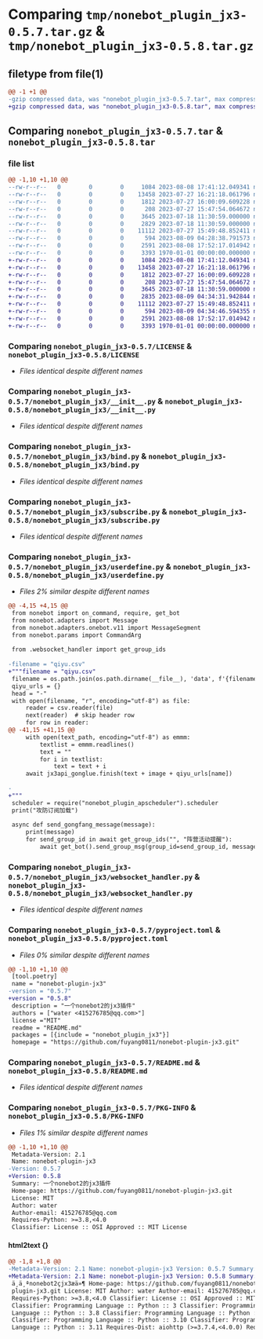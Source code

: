 # Comparing `tmp/nonebot_plugin_jx3-0.5.7.tar.gz` & `tmp/nonebot_plugin_jx3-0.5.8.tar.gz`

## filetype from file(1)

```diff
@@ -1 +1 @@
-gzip compressed data, was "nonebot_plugin_jx3-0.5.7.tar", max compression
+gzip compressed data, was "nonebot_plugin_jx3-0.5.8.tar", max compression
```

## Comparing `nonebot_plugin_jx3-0.5.7.tar` & `nonebot_plugin_jx3-0.5.8.tar`

### file list

```diff
@@ -1,10 +1,10 @@
--rw-r--r--   0        0        0     1084 2023-08-08 17:41:12.049341 nonebot_plugin_jx3-0.5.7/LICENSE
--rw-r--r--   0        0        0    13458 2023-07-27 16:21:18.061796 nonebot_plugin_jx3-0.5.7/nonebot_plugin_jx3/__init__.py
--rw-r--r--   0        0        0     1812 2023-07-27 16:00:09.609228 nonebot_plugin_jx3-0.5.7/nonebot_plugin_jx3/bind.py
--rw-r--r--   0        0        0      208 2023-07-27 15:47:54.064672 nonebot_plugin_jx3-0.5.7/nonebot_plugin_jx3/config.py
--rw-r--r--   0        0        0     3645 2023-07-18 11:30:59.000000 nonebot_plugin_jx3-0.5.7/nonebot_plugin_jx3/subscribe.py
--rw-r--r--   0        0        0     2829 2023-07-18 11:30:59.000000 nonebot_plugin_jx3-0.5.7/nonebot_plugin_jx3/userdefine.py
--rw-r--r--   0        0        0    11112 2023-07-27 15:49:48.852411 nonebot_plugin_jx3-0.5.7/nonebot_plugin_jx3/websocket_handler.py
--rw-r--r--   0        0        0      594 2023-08-09 04:28:38.791573 nonebot_plugin_jx3-0.5.7/pyproject.toml
--rw-r--r--   0        0        0     2591 2023-08-08 17:52:17.014942 nonebot_plugin_jx3-0.5.7/README.md
--rw-r--r--   0        0        0     3393 1970-01-01 00:00:00.000000 nonebot_plugin_jx3-0.5.7/PKG-INFO
+-rw-r--r--   0        0        0     1084 2023-08-08 17:41:12.049341 nonebot_plugin_jx3-0.5.8/LICENSE
+-rw-r--r--   0        0        0    13458 2023-07-27 16:21:18.061796 nonebot_plugin_jx3-0.5.8/nonebot_plugin_jx3/__init__.py
+-rw-r--r--   0        0        0     1812 2023-07-27 16:00:09.609228 nonebot_plugin_jx3-0.5.8/nonebot_plugin_jx3/bind.py
+-rw-r--r--   0        0        0      208 2023-07-27 15:47:54.064672 nonebot_plugin_jx3-0.5.8/nonebot_plugin_jx3/config.py
+-rw-r--r--   0        0        0     3645 2023-07-18 11:30:59.000000 nonebot_plugin_jx3-0.5.8/nonebot_plugin_jx3/subscribe.py
+-rw-r--r--   0        0        0     2835 2023-08-09 04:34:31.942844 nonebot_plugin_jx3-0.5.8/nonebot_plugin_jx3/userdefine.py
+-rw-r--r--   0        0        0    11112 2023-07-27 15:49:48.852411 nonebot_plugin_jx3-0.5.8/nonebot_plugin_jx3/websocket_handler.py
+-rw-r--r--   0        0        0      594 2023-08-09 04:34:46.594355 nonebot_plugin_jx3-0.5.8/pyproject.toml
+-rw-r--r--   0        0        0     2591 2023-08-08 17:52:17.014942 nonebot_plugin_jx3-0.5.8/README.md
+-rw-r--r--   0        0        0     3393 1970-01-01 00:00:00.000000 nonebot_plugin_jx3-0.5.8/PKG-INFO
```

### Comparing `nonebot_plugin_jx3-0.5.7/LICENSE` & `nonebot_plugin_jx3-0.5.8/LICENSE`

 * *Files identical despite different names*

### Comparing `nonebot_plugin_jx3-0.5.7/nonebot_plugin_jx3/__init__.py` & `nonebot_plugin_jx3-0.5.8/nonebot_plugin_jx3/__init__.py`

 * *Files identical despite different names*

### Comparing `nonebot_plugin_jx3-0.5.7/nonebot_plugin_jx3/bind.py` & `nonebot_plugin_jx3-0.5.8/nonebot_plugin_jx3/bind.py`

 * *Files identical despite different names*

### Comparing `nonebot_plugin_jx3-0.5.7/nonebot_plugin_jx3/subscribe.py` & `nonebot_plugin_jx3-0.5.8/nonebot_plugin_jx3/subscribe.py`

 * *Files identical despite different names*

### Comparing `nonebot_plugin_jx3-0.5.7/nonebot_plugin_jx3/userdefine.py` & `nonebot_plugin_jx3-0.5.8/nonebot_plugin_jx3/userdefine.py`

 * *Files 2% similar despite different names*

```diff
@@ -4,15 +4,15 @@
 from nonebot import on_command, require, get_bot
 from nonebot.adapters import Message
 from nonebot.adapters.onebot.v11 import MessageSegment
 from nonebot.params import CommandArg
 
 from .websocket_handler import get_group_ids
 
-filename = "qiyu.csv"
+"""filename = "qiyu.csv"
 filename = os.path.join(os.path.dirname(__file__), 'data', f'{filename}')
 qiyu_urls = {}
 head = "-"
 with open(filename, "r", encoding="utf-8") as file:
     reader = csv.reader(file)
     next(reader)  # skip header row
     for row in reader:
@@ -41,15 +41,15 @@
     with open(text_path, encoding="utf-8") as emmm:
         textlist = emmm.readlines()
         text = ""
         for i in textlist:
             text = text + i
     await jx3api_gonglue.finish(text + image + qiyu_urls[name])
 
-
+"""
 scheduler = require("nonebot_plugin_apscheduler").scheduler
 print("攻防订阅加载")
 
 async def send_gongfang_message(message):
     print(message)
     for send_group_id in await get_group_ids("", "阵营活动提醒"):
         await get_bot().send_group_msg(group_id=send_group_id, message=message)
```

### Comparing `nonebot_plugin_jx3-0.5.7/nonebot_plugin_jx3/websocket_handler.py` & `nonebot_plugin_jx3-0.5.8/nonebot_plugin_jx3/websocket_handler.py`

 * *Files identical despite different names*

### Comparing `nonebot_plugin_jx3-0.5.7/pyproject.toml` & `nonebot_plugin_jx3-0.5.8/pyproject.toml`

 * *Files 0% similar despite different names*

```diff
@@ -1,10 +1,10 @@
 [tool.poetry]
 name = "nonebot-plugin-jx3"
-version = "0.5.7"
+version = "0.5.8"
 description = "一个nonebot2的jx3插件"
 authors = ["water <415276785@qq.com>"]
 license ="MIT"
 readme = "README.md"
 packages = [{include = "nonebot_plugin_jx3"}]
 homepage = "https://github.com/fuyang0811/nonebot-plugin-jx3.git"
```

### Comparing `nonebot_plugin_jx3-0.5.7/README.md` & `nonebot_plugin_jx3-0.5.8/README.md`

 * *Files identical despite different names*

### Comparing `nonebot_plugin_jx3-0.5.7/PKG-INFO` & `nonebot_plugin_jx3-0.5.8/PKG-INFO`

 * *Files 1% similar despite different names*

```diff
@@ -1,10 +1,10 @@
 Metadata-Version: 2.1
 Name: nonebot-plugin-jx3
-Version: 0.5.7
+Version: 0.5.8
 Summary: 一个nonebot2的jx3插件
 Home-page: https://github.com/fuyang0811/nonebot-plugin-jx3.git
 License: MIT
 Author: water
 Author-email: 415276785@qq.com
 Requires-Python: >=3.8,<4.0
 Classifier: License :: OSI Approved :: MIT License
```

#### html2text {}

```diff
@@ -1,8 +1,8 @@
-Metadata-Version: 2.1 Name: nonebot-plugin-jx3 Version: 0.5.7 Summary:
+Metadata-Version: 2.1 Name: nonebot-plugin-jx3 Version: 0.5.8 Summary:
 ä¸ä¸ªnonebot2çjx3æä»¶ Home-page: https://github.com/fuyang0811/nonebot-
 plugin-jx3.git License: MIT Author: water Author-email: 415276785@qq.com
 Requires-Python: >=3.8,<4.0 Classifier: License :: OSI Approved :: MIT License
 Classifier: Programming Language :: Python :: 3 Classifier: Programming
 Language :: Python :: 3.8 Classifier: Programming Language :: Python :: 3.9
 Classifier: Programming Language :: Python :: 3.10 Classifier: Programming
 Language :: Python :: 3.11 Requires-Dist: aiohttp (>=3.7.4,<4.0.0) Requires-
```

